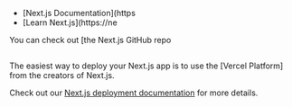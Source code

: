 


- [Next.js Documentation](https
- [Learn Next.js](https://ne

You can check out [the Next.js GitHub repo

## 

The easiest way to deploy your Next.js app is to use the [Vercel Platform] from the creators of Next.js.

Check out our [Next.js deployment documentation](https://nextjs.org/docs/deployment) for more details.

